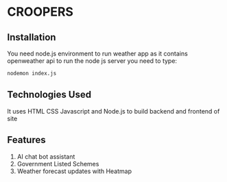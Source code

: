 # CROOPERS

## Installation
You need node.js environment to run weather app as it contains openweather api to run the node js server you need to type: <br>
```bash
nodemon index.js
```

## Technologies Used
It uses HTML CSS Javascript and Node.js to build backend and frontend of site

## Features
1. AI chat bot assistant <br>
2. Government Listed Schemes <br>
3. Weather forecast updates with Heatmap
